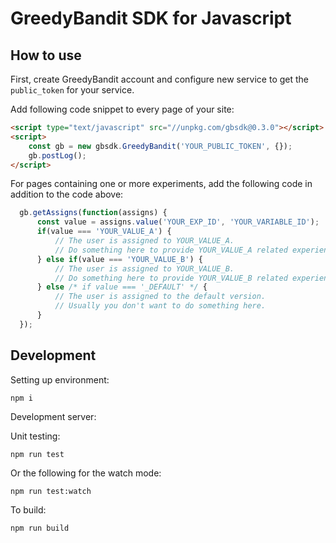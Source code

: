 # GreedyBandit SDK for Javascript

## How to use

First, create GreedyBandit account and configure new service to get the
`public_token` for your service.

Add following code snippet to every page of your site:

```html
<script type="text/javascript" src="//unpkg.com/gbsdk@0.3.0"></script>
<script>
    const gb = new gbsdk.GreedyBandit('YOUR_PUBLIC_TOKEN', {});
    gb.postLog();
</script>
```

For pages containing one or more experiments, add the following code in addition to the
code above:

```javascript
  gb.getAssigns(function(assigns) {
      const value = assigns.value('YOUR_EXP_ID', 'YOUR_VARIABLE_ID');
      if(value === 'YOUR_VALUE_A') {
          // The user is assigned to YOUR_VALUE_A.
          // Do something here to provide YOUR_VALUE_A related experience.
      } else if(value === 'YOUR_VALUE_B') {
          // The user is assigned to YOUR_VALUE_B.
          // Do something here to provide YOUR_VALUE_B related experience.
      } else /* if value === '_DEFAULT' */ {
          // The user is assigned to the default version.
          // Usually you don't want to do something here.
      }
  });
```

## Development

Setting up environment:

    npm i

Development server:

Unit testing:

    npm run test

Or the following for the watch mode:

    npm run test:watch

To build:

    npm run build
